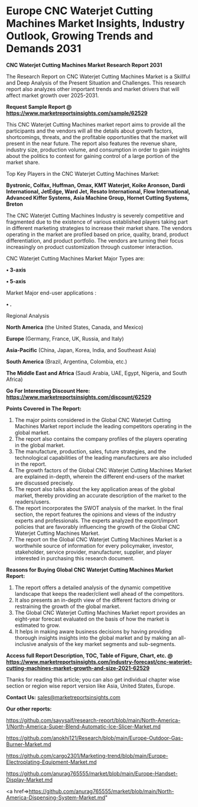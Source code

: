  # Europe CNC Waterjet Cutting Machines Market Insights, Industry Outlook, Growing Trends and Demands 2031

<strong>CNC Waterjet Cutting Machines Market Research Report 2031</strong>

The Research Report on CNC Waterjet Cutting Machines Market is a Skillful and Deep Analysis of the Present Situation and Challenges. This research report also analyzes other important trends and market drivers that will affect market growth over 2025-2031.

<strong>Request Sample Report @ <a href=https://www.marketreportsinsights.com/sample/62529>https://www.marketreportsinsights.com/sample/62529</a></strong>

This CNC Waterjet Cutting Machines market report aims to provide all the participants and the vendors will all the details about growth factors, shortcomings, threats, and the profitable opportunities that the market will present in the near future. The report also features the revenue share, industry size, production volume, and consumption in order to gain insights about the politics to contest for gaining control of a large portion of the market share.

Top Key Players in the CNC Waterjet Cutting Machines Market:

<strong>Bystronic, Colfax, Huffman, Omax, KMT Waterjet, Koike Aronson, Dardi International, JetEdge, Ward Jet, Resato International, Flow International, Advanced Kiffer Systems, Asia Machine Group, Hornet Cutting Systems, Breton</strong>

The CNC Waterjet Cutting Machines Industry is severely competitive and fragmented due to the existence of various established players taking part in different marketing strategies to increase their market share. The vendors operating in the market are profiled based on price, quality, brand, product differentiation, and product portfolio. The vendors are turning their focus increasingly on product customization through customer interaction.

CNC Waterjet Cutting Machines Market Major Types are:

<strong>• 3-axis

• 5-axis</strong>

Market Major end-user applications :

<strong>• .</strong>

Regional Analysis

</u><strong><b>North America</b></strong> (the United States, Canada, and Mexico)

<strong><b>Europe </b></strong>(Germany, France, UK, Russia, and Italy)

<strong><b>Asia-Pacific</b></strong> (China, Japan, Korea, India, and Southeast Asia)

<strong><b>South America</b></strong> (Brazil, Argentina, Colombia, etc.)

<strong><b>The Middle East and Africa</b></strong> (Saudi Arabia, UAE, Egypt, Nigeria, and South Africa)

<strong>Go For Interesting Discount Here: <a href=https://www.marketreportsinsights.com/discount/62529>https://www.marketreportsinsights.com/discount/62529</a></strong>

<strong>Points Covered in The Report:</strong>
<ol>
  <li>The major points considered in the Global CNC Waterjet Cutting Machines Market report include the leading competitors operating in the global market.</li>
  <li>The report also contains the company profiles of the players operating in the global market.</li>
  <li>The manufacture, production, sales, future strategies, and the technological capabilities of the leading manufacturers are also included in the report.</li>
  <li>The growth factors of the Global CNC Waterjet Cutting Machines Market are explained in-depth, wherein the different end-users of the market are discussed precisely.</li>
  <li>The report also talks about the key application areas of the global market, thereby providing an accurate description of the market to the readers/users.</li>
  <li>The report incorporates the SWOT analysis of the market. In the final section, the report features the opinions and views of the industry experts and professionals. The experts analyzed the export/import policies that are favorably influencing the growth of the Global CNC Waterjet Cutting Machines Market.</li>
  <li>The report on the Global CNC Waterjet Cutting Machines Market is a worthwhile source of information for every policymaker, investor, stakeholder, service provider, manufacturer, supplier, and player interested in purchasing this research document.</li>
</ol>
<strong>Reasons for Buying Global CNC Waterjet Cutting Machines Market Report:</strong>

<ol>
  <li>The report offers a detailed analysis of the dynamic competitive landscape that keeps the reader/client well ahead of the competitors.</li>
  <li>It also presents an in-depth view of the different factors driving or restraining the growth of the global market.</li>
  <li>The Global CNC Waterjet Cutting Machines Market report provides an eight-year forecast evaluated on the basis of how the market is estimated to grow.</li>
  <li>It helps in making aware business decisions by having providing thorough insights insights into the global market and by making an all-inclusive analysis of the key market segments and sub-segments.</li>
</ol>
<strong>Access full Report Description, TOC, Table of Figure, Chart, etc. @ <a href=https://www.marketreportsinsights.com/industry-forecast/cnc-waterjet-cutting-machines-market-growth-and-size-2021-62529>https://www.marketreportsinsights.com/industry-forecast/cnc-waterjet-cutting-machines-market-growth-and-size-2021-62529</a></strong>


Thanks for reading this article; you can also get individual chapter wise section or region wise report version like Asia, United States, Europe.

<strong>Contact Us:</strong>
sales@marketreportsinsights.com

<strong>Our other reports:</strong>

<a href=https://github.com/sayysaif/research-report/blob/main/North-America-1/North-America-Super-Blend-Automatic-Ice-Slicer-Market.md>https://github.com/sayysaif/research-report/blob/main/North-America-1/North-America-Super-Blend-Automatic-Ice-Slicer-Market.md</a>

<a href=https://github.com/anokhi121/Research/blob/main/Europe-Outdoor-Gas-Burner-Market.md>https://github.com/anokhi121/Research/blob/main/Europe-Outdoor-Gas-Burner-Market.md</a>

<a href=https://github.com/cargo2301/Marketing-trend/blob/main/Europe-Electroplating-Equipment-Market.md>https://github.com/cargo2301/Marketing-trend/blob/main/Europe-Electroplating-Equipment-Market.md</a>

<a href=https://github.com/anurag765555/market/blob/main/Europe-Handset-Display-Market.md>https://github.com/anurag765555/market/blob/main/Europe-Handset-Display-Market.md</a>

<a href=>https://github.com/anurag765555/market/blob/main/North-America-Dispensing-System-Market.md</a>"
